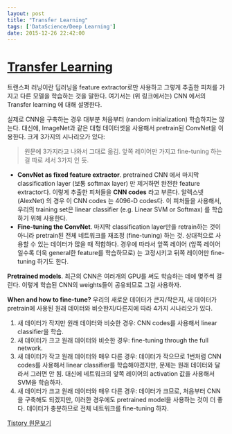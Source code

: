 ```yaml
---
layout: post
title: "Transfer Learning"
tags: ['DataScience/Deep Learning']
date: 2015-12-26 22:42:00
---
```

# [Transfer Learning](http://cs231n.github.io/transfer-learning/)

트랜스퍼 러닝이란 딥러닝을 feature extractor로만 사용하고 그렇게 추출한 피처를 가지고 다른 모델을 학습하는 것을 말한다. 여기서는 (위 링크에서는) CNN 에서의 Transfer learning 에 대해 설명한다.

실제로 CNN을 구축하는 경우 대부분 처음부터 (random initialization) 학습하지는 않는다. 대신에, ImageNet과 같은 대형 데이터셋을 사용해서 pretrain된 ConvNet을 이용한다. 크게 3가지의 시나리오가 있다:

> 원문에 3가지라고 나와서 그대로 옮김. 앞쪽 레이어만 가지고 fine-tuning 하는 걸 따로 세서 3가지 인 듯.

  * **ConvNet as fixed feature extractor**. pretrained CNN 에서 마지막 classification layer (보통 softmax layer) 만 제거하면 완전한 feature extractor다. 이렇게 추출한 피처들을 **CNN codes** 라고 부른다. 알렉스넷 (AlexNet) 의 경우 이 CNN codes 는 4096-D codes다. 이 피처들을 사용해서, 우리의 training set은 linear classifier (e.g. Linear SVM or Softmax) 를 학습하기 위해 사용한다.
  * **Fine-tuning the ConvNet**. 마지막 classification layer만을 retrain하는 것이 아니라 pretrain된 전체 네트워크를 재조정 (fine-tuning) 하는 것. 상대적으로 사용할 수 있는 데이터가 많을 때 적합하다. 경우에 따라서 앞쪽 레이어 (앞쪽 레이어일수록 더욱 general한 feature를 학습하므로) 는 고정시키고 뒤쪽 레이어만 fine-tuning 하기도 한다. 

**Pretrained models**. 최근의 CNN은 여러개의 GPU를 써도 학습하는 데에 몇주씩 걸린다. 이렇게 학습된 CNN의 weights들이 공유되므로 그걸 사용하자.

**When and how to fine-tune?** 우리의 새로운 데이터가 큰지/작은지, 새 데이터가 pretrain에 사용된 원래 데이터와 비슷한지/다른지에 따라 4가지 시나리오가 있다. 

  1. 새 데이터가 작지만 원래 데이터와 비슷한 경우: CNN codes를 사용해서 linear classifier을 학습.
  2. 새 데이터가 크고 원래 데이터와 비슷한 경우: fine-tuning through the full network.
  3. 새 데이터가 작고 원래 데이터와 매우 다른 경우: 데이터가 작으므로 1번처럼 CNN codes를 사용해서 linear classifier를 학습해야겠지만, 문제는 원래 데이터와 달라서 그러면 안 됨. 대신에 네트워크의 앞쪽 레이어의 activation 값을 사용해서 SVM을 학습하자.
  4. 새 데이터가 크고 원래 데이터와 매우 다른 경우: 데이터가 크므로, 처음부터 CNN을 구축해도 되겠지만, 이러한 경우에도 pretrained model을 사용하는 것이 더 좋다. 데이터가 충분하므로 전체 네트워크를 fine-tuning 하자.


[Tistory 원문보기](http://khanrc.tistory.com/139)
